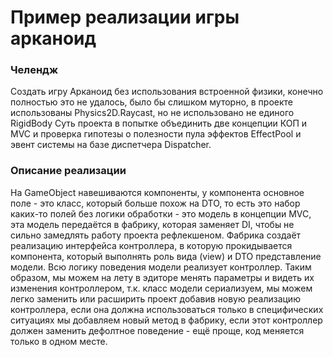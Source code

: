 # Пример реализации игры арканоид

### Челендж
Создать игру Арканоид без использования встроенной физики, конечно полностью это не удалось, было бы слишком муторно, в проекте использованы Physics2D.Raycast, но не использовано не единого RigidBody
Суть проекта в попытке объединить две концепции КОП и MVC и проверка гипотезы о полезности пула эффектов EffectPool и эвент системы на базе диспетчера Dispatcher.

### Описание реализации
На GameObject навешиваются компоненты, у компонента основное поле - это класс, который больше похож на DTO, то есть это набор каких-то полей без логики обработки - это модель в концепции MVC, эта модель передаётся в фабрику, которая заменяет DI, чтобы не сильно замедлять работу проекта рефлекшеном. Фабрика создаёт реализацию интерфейса контроллера, в которую прокидывается компонента, который выполнять роль вида (view) и DTO представление модели. Всю логику поведения модели реализует контроллер. Таким образом, мы можем на лету в эдиторе менять параметры и видеть их изменения контроллером, т.к. класс модели сериализуем, мы можем легко заменить или расширить проект добавив новую реализацию контроллера, если она должна использоваться только в специфических ситуациях мы добавляем новый метод в фабрику, если этот контроллер должен заменить дефолтное поведение - ещё проще, код меняется только в одном месте.

